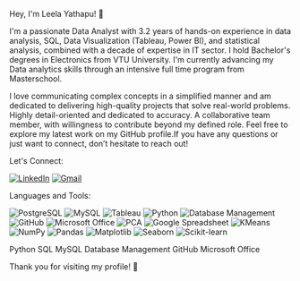 Hey, I'm Leela Yathapu! 👋

I'm a passionate Data Analyst with 3.2 years of hands-on experience in data analysis, SQL, Data Visualization (Tableau, Power BI), and statistical analysis, combined with a decade of expertise in IT sector. 
I hold Bachelor's  degrees in Electronics from VTU University. I'm currently advancing my Data analytics skills through an intensive full time program from Masterschool.

I love communicating complex concepts in a simplified manner and am dedicated to delivering high-quality projects that solve real-world problems. 
Highly detail-oriented and dedicated to accuracy. A collaborative team member, with willingness to contribute beyond my defined role.
Feel free to explore my latest work on my GitHub profile.If you have any questions or just want to connect, don’t hesitate to reach out!

Let's Connect: 

[![LinkedIn](https://img.shields.io/badge/-LinkedIn-0A66C2?style=flat&logo=linkedin&logoColor=white)](https://www.linkedin.com/in/leelayathapu)
[![Gmail](https://img.shields.io/badge/-Gmail-EA4335?style=flat&logo=gmail&logoColor=white)](mailto:lvsry2020@gmail.com)

Languages and Tools:

![PostgreSQL](https://img.shields.io/badge/-PostgreSQL-4169E1?style=flat&logo=postgresql&logoColor=white)
![MySQL](https://img.shields.io/badge/-MySQL-4479A1?style=flat&logo=mysql&logoColor=white)
![Tableau](https://img.shields.io/badge/-Tableau-E97627?style=flat&logo=tableau&logoColor=white)
![Python](https://img.shields.io/badge/-Python-3776AB?style=flat&logo=python&logoColor=white)
![Database Management](https://img.shields.io/badge/-Database%20Management-003B57?style=flat&logo=databricks&logoColor=white)
![GitHub](https://img.shields.io/badge/-GitHub-181717?style=flat&logo=github&logoColor=white)
![Microsoft Office](https://img.shields.io/badge/-Microsoft%20Office-D83B01?style=flat&logo=microsoft-office&logoColor=white)
![PCA](https://img.shields.io/badge/-PCA-008080?style=flat&logo=matrix&logoColor=white)
![Google Spreadsheet](https://img.shields.io/badge/-Google%20Spreadsheet-34A853?style=flat&logo=google-sheets&logoColor=white)
![KMeans](https://img.shields.io/badge/-KMeans-3776AB?style=flat&logo=scikit-learn&logoColor=white)
![NumPy](https://img.shields.io/badge/-NumPy-013243?style=flat&logo=numpy&logoColor=white)
![Pandas](https://img.shields.io/badge/-Pandas-150458?style=flat&logo=pandas&logoColor=white)
![Matplotlib](https://img.shields.io/badge/-Matplotlib-3776AB?style=flat&logo=python&logoColor=white)
![Seaborn](https://img.shields.io/badge/-Seaborn-2F4F4F?style=flat&logo=python&logoColor=white)
![Scikit-learn](https://img.shields.io/badge/-Scikit--learn-F7931E?style=flat&logo=scikit-learn&logoColor=white)


Python SQL MySQL  Database Management  GitHub  Microsoft Office 

Thank you for visiting my profile! 🌟
